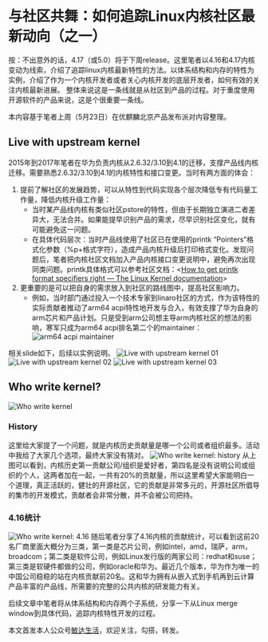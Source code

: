 # 与社区共舞：如何追踪Linux内核社区最新动向（之一）

按：不出意外的话，4.17（或5.0）将于下周release。这里笔者以4.16和4.17内核变动为线索，介绍了追踪linux内核最新特性的方法。以体系结构和内存的特性为实例，介绍了作为一个内核开发者或者关心内核开发的底层开发者，如何有效的关注内核最新进展。
整体来说这是一条线就是从社区到产品的过程。对于重度使用开源软件的产品来说，这是个很重要一条线。

本内容基于笔者上周（5月23日）在优麒麟北京产品发布派对内容整理。

## Live with upstream kernel
2015年到2017年笔者在华为负责内核从2.6.32/3.10到4.1的迁移，支撑产品线内核迁移。需要熟悉2.6.32/3.10到4.1的内核特性和接口变更。当时有两方面的体会：
1. 提前了解社区的发展趋势，可以从特性到代码实现各个层次降低专有代码量工作量，降低内核升级工作量：
	* 当时某产品线内核有类似社区pstore的特性，但由于长期独立演进二者差异大，无法合并。如果能提早识别产品的需求，尽早识别社区变化，就有可能避免这一问题。
	* 在具体代码层次：当时产品线使用了社区已在使用的printk “Pointers”格式化参数（%p+格式字符），造成产品内核升级后打印格式变化。发现问题后，笔者把内核社区文档加入产品内核接口变更说明中，避免再次出现同类问题。printk具体格式可以参考社区文档：<[How to get printk format specifiers right — The Linux Kernel  documentation](https://www.kernel.org/doc/html/latest/core-api/printk-formats.html)>
2. 更重要的是可以把自身的需求放入到社区的路线图中，提高社区影响力。
	* 例如，当时部门通过投入一个技术专家到linaro社区的方式，作为该特性的实际贡献者推动了arm64 acpi特性地开发与合入，有效支撑了华为自身的arm芯片和产品计划。只是受到arm公司想主导arm内核社区的想法的影响，寒军只成为arm64 acpi排名第二个的maintainer：
![arm64 acpi maintainer](http://opuclx9sq.bkt.clouddn.com/2018-05-31-145317.png)

相关slide如下，后续以实例说明。
![Live with upstream kernel 01](http://opuclx9sq.bkt.clouddn.com/2018-05-31-145323.jpg)
![Live with upstream kernel 02](http://opuclx9sq.bkt.clouddn.com/2018-05-31-145326.jpg)
![Live with upstream kernel 03](http://opuclx9sq.bkt.clouddn.com/2018-05-31-145330.jpg)


## Who write kernel?
![Who write kernel](http://opuclx9sq.bkt.clouddn.com/2018-05-31-145332.jpg)

### History
这里给大家提了一个问题，就是内核历史贡献量是哪一个公司或者组织最多。活动中我给了大家几个选项，最终大家没有猜对。
![Who write kernel: history](http://opuclx9sq.bkt.clouddn.com/2018-05-31-145335.jpg)
从上图可以看到，内核历史第一贡献公司/组织是爱好者，第四名是没有说明公司或组织的个人，这两者加在一起，一共有20%的贡献量，所以这里希望大家能明白一个道理，真正活跃的，健壮的开源社区，它的贡献是非常多元的，开源社区所倡导的集市的开发模式，贡献者会非常分散，并不会被公司把持。

### 4.16统计
![Who write kernel: 4.16](http://opuclx9sq.bkt.clouddn.com/2018-05-31-145340.jpg)
随后笔者分享了4.16内核的贡献统计，可以看到这前20名厂商里面大概分为三类，第一类是芯片公司，例如intel，amd，瑞萨，arm，broadcom；第二类是软件公司，例如Linux发行版的两家公司：redhat和suse；第三类是软硬件都做的公司，例如oracle和华为。最近几个版本，华为作为唯一的中国公司稳稳的站在内核贡献前20名。这和华为拥有从嵌入式到手机再到云计算产品丰富的产品线，所需要的完整的公共内核的研发能力有关。

后续文章中笔者将从体系结构和内存两个子系统，分享一下从Linux merge window到具体代码，追踪内核特性开发的过程。

本文首发本人公众号[敏达生活](https://mp.weixin.qq.com/s?__biz=MzI5MzcwODYxMQ==&mid=2247483776&idx=1&sn=cfcd68120e95b3189b80e99f766bb6a4&chksm=ec6cb7acdb1b3eba24e78e672fce1ec48fc74fb138cdc4ccd5f8b85359ba61e7083e4581877b#rd)，欢迎关注，勾搭，转发。
